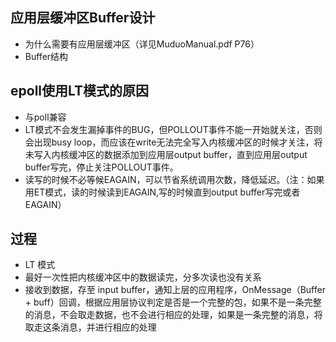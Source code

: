 ## 应用层缓冲区Buffer设计
 - 为什么需要有应用层缓冲区（详见MuduoManual.pdf  P76）
 - Buffer结构
## epoll使用LT模式的原因
 - 与poll兼容
 - LT模式不会发生漏掉事件的BUG，但POLLOUT事件不能一开始就关注，否则会出现busy loop，而应该在write无法完全写入内核缓冲区的时候才关注，将未写入内核缓冲区的数据添加到应用层output buffer，直到应用层output buffer写完，停止关注POLLOUT事件。
 - 读写的时候不必等候EAGAIN，可以节省系统调用次数，降低延迟。（注：如果用ET模式，读的时候读到EAGAIN,写的时候直到output buffer写完或者EAGAIN）

## 过程
 - LT 模式
 - 最好一次性把内核缓冲区中的数据读完，分多次读也没有关系
 - 接收到数据，存至 input buffer，通知上层的应用程序，OnMessage（Buffer + buff）回调，根据应用层协议判定是否是一个完整的包，如果不是一条完整的消息，不会取走数据，也不会进行相应的处理，如果是一条完整的消息，将取走这条消息，并进行相应的处理